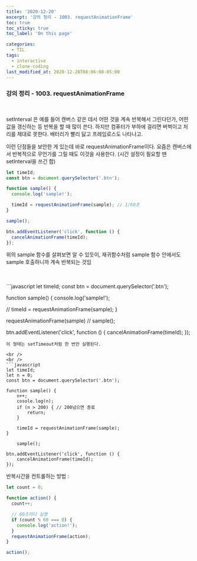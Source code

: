 ```yaml
---
title: '2020-12-20'
excerpt: '강의 정리 - 1003. requestAnimationFrame'
toc: true
toc_sticky: true
toc_label: 'On this page'

categories:
  - TIL
tags:
  - interactive
  - clone-coding
last_modified_at: 2020-12-20T08:06:00-05:00
---
```


### 강의 정리 - 1003. requestAnimationFrame

<br />

setInterval 은 예를 들어 캔버스 같은 데서 어떤 것을 계속 반복해서 그린다던가, 어떤 값을 갱신하는 등 반복을 할 때 많이 쓴다. 하지만 컴퓨터가 부하에 걸리면 버벅이고 처리를 제대로 못한다. 배터리가 빨리 닳고 프레임로스도 나타나고.

이런 단점들을 보안한 게 있는데 바로 requestAnimationFrame이다. 요즘은 캔버스에서 반복적으로 무언가를 그릴 때도 이것을 사용한다. (시간 설정이 필요할 땐 setInterval을 쓰긴 함)

```javascript
let timeId;
const btn = document.querySelector('.btn');

function sample() {
  console.log('sample!');

  timeId = requestAnimationFrame(sample); // 1/60초
}

sample();

btn.addEventListener('click', function () {
  cancelAnimationFrame(timeId);
});
```

위의 sample 함수를 살펴보면 알 수 있듯이, 재귀함수처럼 sample 함수 안에서도 sample 호출하니까 계속 반복되는 것임

<br />
<br />
```javascript
let timeId;
const btn = document.querySelector('.btn');

function sample() {
console.log('sample!');

// timeId = requestAnimationFrame(sample);
}

requestAnimationFrame(sample)
// sample();

btn.addEventListener('click', function () {
cancelAnimationFrame(timeId);
});

````
이 형태는 setTimeout처럼 한 번만 실행된다.

<br />
<br />
```javascript
let timeId;
let n = 0;
const btn = document.querySelector('.btn');

function sample() {
    n++;
    cosole.log(n);
    if (n > 200) { // 200넘으면 종료
        return;
    }

    timeId = requestAnimationFrame(sample);
}

    sample();

btn.addEventListener('click', function () {
    cancelAnimationFrame(timeId);
});

````

반복시간을 컨트롤하는 방법 :

```javascript
let count = 0;

function action() {
  count++;

  // 60초마다 실행
  if (count % 60 === 0) {
    console.log('action!');
  }
  requestAnimationFrame(action);
}

action();
```
